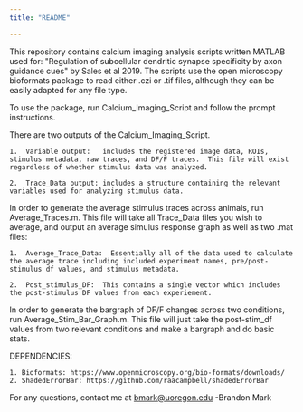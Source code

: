 ```yaml
---
title: "README"

---
```


This repository contains calcium imaging analysis scripts written MATLAB used for: "Regulation of subcellular dendritic synapse specificity by axon guidance cues" by Sales et al 2019.  The scripts use the open microscopy bioformats package to read either .czi or .tif files, although they can be easily adapted for any file type.  

To use the package, run Calcium_Imaging_Script and follow the prompt instructions.

There are two outputs of the Calcium_Imaging_Script.  

	1.  Variable output:   includes the registered image data, ROIs, stimulus metadata, raw traces, and DF/F traces.  This file will exist regardless of whether stimulus data was analyzed. 

	2.  Trace_Data output: includes a structure containing the relevant variables used for analyzing stimulus data.

In order to generate the average stimulus traces across animals,  run Average_Traces.m.  This file will take all Trace_Data files you wish to average, and output an average simulus response graph as well as two .mat files: 

	1.  Average_Trace_Data:  Essentially all of the data used to calculate the average trace including included experiment names, pre/post-stimulus df values, and stimulus metadata.

	2.  Post_stimulus_DF:  This contains a single vector which includes the post-stimulus DF values from each experiement.  
    
In order to generate the bargraph of DF/F changes across two conditions, run Average_Stim_Bar_Graph.m.  This file will just take the post-stim_df values from two relevant conditions and make a bargraph and do basic stats.



DEPENDENCIES:

	1. Bioformats: https://www.openmicroscopy.org/bio-formats/downloads/
	2. ShadedErrorBar: https://github.com/raacampbell/shadedErrorBar


For any questions, contact me at
bmark@uoregon.edu
-Brandon Mark
